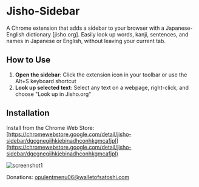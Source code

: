 # Jisho-Sidebar

A Chrome extension that adds a sidebar to your browser with a Japanese-English dictionary [jisho.org].
Easily look up words, kanji, sentences, and names in Japanese or English, without leaving your current tab.

## How to Use

1. **Open the sidebar**: Click the extension icon in your toolbar or use the Alt+S keyboard shortcut
2. **Look up selected text**: Select any text on a webpage, right-click, and choose "Look up in Jisho.org"

## Installation

Install from the Chrome Web Store:
[https://chromewebstore.google.com/detail/jisho-sidebar/dgcgnegiihkjebinadhconhkgmcafjpl](https://chromewebstore.google.com/detail/jisho-sidebar/dgcgnegiihkjebinadhconhkgmcafjpl)

![screenshot1](https://github.com/user-attachments/assets/c3a1f5ad-761d-4786-adc9-b68099b6f7ce)

Donations:
opulentmenu06@walletofsatoshi.com


